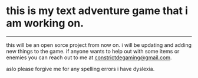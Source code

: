 # this is my text adventure game that i am working on.

---
this will be an open sorce project from now on. i will be updating and adding new things to the game.
if anyone wants to help out with some items or enemies you can reach out to me at constrictdegaming@gmail.com.

aslo please forgive me for any spelling errors i have dyslexia.
